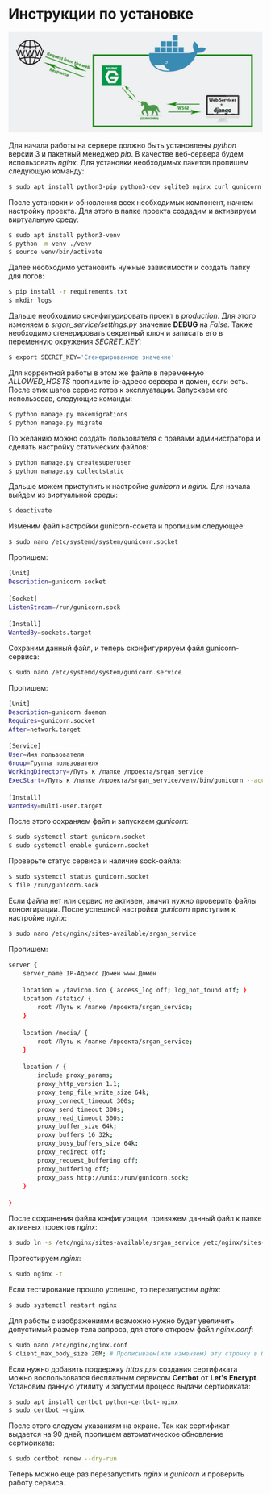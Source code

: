 # Инструкции по установке

![Alt text](/structure.jpg)

Для начала работы на сервере должно быть установлены *python* версии 3 и пакетный менеджер *pip*.
В качестве веб-сервера будем использовать *nginx*. Для установки необходимых пакетов пропишем следующую команду:

```sh
$ sudo apt install python3-pip python3-dev sqlite3 nginx curl gunicorn
```

После установки и обновления всех необходимых компонент, начнем настройку проекта. Для этого в папке проекта создадим и активируем виртуальную среду:

```sh
$ sudo apt install python3-venv
$ python -m venv ./venv
$ source venv/bin/activate
```

Далее необходимо установить нужные зависимости и создать папку для логов:

```sh
$ pip install -r requirements.txt
$ mkdir logs
```

Дальше необходимо сконфигурировать проект в *production*. Для этого изменяем в *srgan_service/settings.py* 
значение **DEBUG** на *False*. Также необходимо сгенерировать секретный ключ и записать его в переменную окружения *SECRET_KEY*:

```sh
$ export SECRET_KEY='Сгенерированное значение'
```

Для корректной работы в этом же файле в переменную *ALLOWED_HOSTS* пропишите ip-адресс сервера и домен, если есть. 
После этих шагов сервис готов к эксплуатации. Запускаем его использовав, следующие команды:

```sh
$ python manage.py makemigrations
$ python manage.py migrate 
```

По желанию можно создать пользователя с правами администратора и сделать настройку статических файлов:

```sh
$ python manage.py createsuperuser
$ python manage.py collectstatic
```

Дальше можем приступить к настройке *gunicorn* и *nginx*. Для начала выйдем из виртуальной среды:

```sh
$ deactivate
```

Изменим файл настройки gunicorn-сокета и пропишим следующее:

```sh
$ sudo nano /etc/systemd/system/gunicorn.socket
```

Пропишем:

```sh
[Unit]
Description=gunicorn socket

[Socket]
ListenStream=/run/gunicorn.sock

[Install]
WantedBy=sockets.target
```

Сохраним данный файл, и теперь сконфигурируем файл gunicorn-сервиса:

```sh
$ sudo nano /etc/systemd/system/gunicorn.service
```

Пропишем:

```sh
[Unit]
Description=gunicorn daemon
Requires=gunicorn.socket
After=network.target

[Service]
User=Имя пользователя
Group=Группа пользователя
WorkingDirectory=/Путь к /папке /проекта/srgan_service
ExecStart=/Путь к /папке /проекта/srgan_service/venv/bin/gunicorn --access-logfile - --workers 3 --bind unix:/run/gunicorn.sock srgan_service.wsgi:application

[Install]
WantedBy=multi-user.target
```

После этого сохраняем файл и запускаем *gunicorn*:

```sh
$ sudo systemctl start gunicorn.socket
$ sudo systemctl enable gunicorn.socket
```

Проверьте статус сервиса и наличие sock-файла:

```sh
$ sudo systemctl status gunicorn.socket
$ file /run/gunicorn.sock
```
Если файла нет или сервис не активен, значит нужно проверить файлы конфигирации. После успешной настройки *gunicorn* приступим к настройке *nginx*:

```sh
$ sudo nano /etc/nginx/sites-available/srgan_service
```

Пропишем:

```sh
server {
    server_name IP-Адресс Домен www.Домен

    location = /favicon.ico { access_log off; log_not_found off; }
    location /static/ {
        root /Путь к /папке /проекта/srgan_service;
    }
    
    location /media/ {
        root /Путь к /папке /проекта/srgan_service;    
    }

    location / {
        include proxy_params;
	    proxy_http_version 1.1; 
        proxy_temp_file_write_size 64k;
        proxy_connect_timeout 300s;
        proxy_send_timeout 300s;
        proxy_read_timeout 300s;
        proxy_buffer_size 64k;
        proxy_buffers 16 32k;
        proxy_busy_buffers_size 64k;
        proxy_redirect off;
        proxy_request_buffering off;
	    proxy_buffering off;
        proxy_pass http://unix:/run/gunicorn.sock;
    }

}
```

После сохранения файла конфигурации, привяжем данный файл к папке активных проектов *nginx*:

```sh
$ sudo ln -s /etc/nginx/sites-available/srgan_service /etc/nginx/sites-enabled
```

Протестируем *nginx*:

```sh
$ sudo nginx -t
```

Если тестирование прошло успешно, то перезапустим *nginx*:

```sh
$ sudo systemctl restart nginx
```

Для работы с изображениями возможно нужно будет увеличить допустимый размер тела запроса, для этого откроем файл *nginx.conf*:

```sh
$ sudo nano /etc/nginx/nginx.conf
$ client_max_body_size 20M; # Прописываем(или изменяем) эту строчку в блоке http
```

Если нужно добавить поддержку *https* для создания сертификата можно воспользоватся бесплатным сервисом **Certbot** от **Let's Encrypt**.
Установим данную утилиту и запустим процесс выдачи сертификата:

```sh
$ sudo apt install certbot python-certbot-nginx
$ sudo certbot –nginx
```

После этого следуем указаниям на экране. Так как сертификат выдается на 90 дней, пропишем автоматическое обновление сертификата:

```sh
$ sudo certbot renew --dry-run 
``` 

Теперь можно еще раз перезапустить *nginx* и *gunicorn* и проверить работу сервиса.
